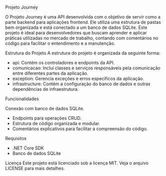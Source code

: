 Projeto Journey

O Projeto Journey é uma API desenvolvida com o objetivo de servir como a parte backend para aplicações frontend. Ele utiliza uma estrutura de pastas bem organizada e está conectado a um banco de dados SQLite. Este projeto é ideal para desenvolvedores que buscam aprender e aplicar práticas utilizadas no mercado de trabalho, contando com comentários no código para facilitar o entendimento e a manutenção.

Estrutura do Projeto
A estrutura do projeto é organizada da seguinte forma:

- api: Contém os controladores e endpoints da API.
- comunicacao: Inclui classes e serviços responsáveis pela comunicação entre diferentes partes da aplicação.
- exception: Gerencia exceções e erros específicos da aplicação.
- infrastructure: Contém a configuração do banco de dados e outras dependências de infraestrutura.

Funcionalidades

Conexão com banco de dados SQLite.
- Endpoints para operações CRUD.
- Estrutura de código organizada e modular.
- Comentários explicativos para facilitar a compreensão do código.

Requisitos

- .NET Core SDK
- Banco de dados SQLite

Licença
Este projeto está licenciado sob a licença MIT. Veja o arquivo LICENSE para mais detalhes.
